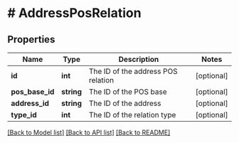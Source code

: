 # # AddressPosRelation

## Properties

Name | Type | Description | Notes
------------ | ------------- | ------------- | -------------
**id** | **int** | The ID of the address POS relation | [optional]
**pos_base_id** | **string** | The ID of the POS base | [optional]
**address_id** | **string** | The ID of the address | [optional]
**type_id** | **int** | The ID of the relation type | [optional]

[[Back to Model list]](../../README.md#models) [[Back to API list]](../../README.md#endpoints) [[Back to README]](../../README.md)

